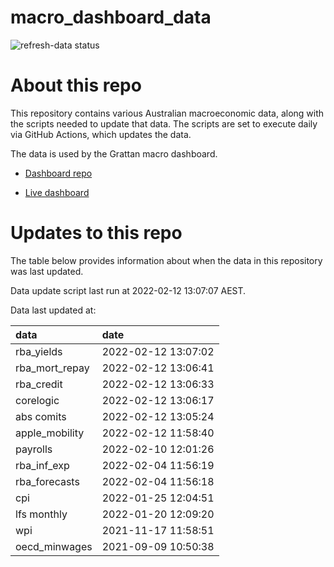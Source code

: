 
<!-- README.md is generated from README.Rmd. Please edit that file -->

# macro\_dashboard\_data

<!-- badges: start -->

![refresh-data
status](https://github.com/grattan/macro_dashboard_data/workflows/refresh-data/badge.svg)

<!-- badges: end -->

# About this repo

This repository contains various Australian macroeconomic data, along
with the scripts needed to update that data. The scripts are set to
execute daily via GitHub Actions, which updates the data.

The data is used by the Grattan macro dashboard.

  - [Dashboard repo](https://github.com/grattan/macrodashboard)

  - [Live dashboard](https://mattcowgill.shinyapps.io/macrodashboard/)

# Updates to this repo

The table below provides information about when the data in this
repository was last updated.

Data update script last run at 2022-02-12 13:07:07 AEST.

Data last updated at:

| data             | date                |
| :--------------- | :------------------ |
| rba\_yields      | 2022-02-12 13:07:02 |
| rba\_mort\_repay | 2022-02-12 13:06:41 |
| rba\_credit      | 2022-02-12 13:06:33 |
| corelogic        | 2022-02-12 13:06:17 |
| abs comits       | 2022-02-12 13:05:24 |
| apple\_mobility  | 2022-02-12 11:58:40 |
| payrolls         | 2022-02-10 12:01:26 |
| rba\_inf\_exp    | 2022-02-04 11:56:19 |
| rba\_forecasts   | 2022-02-04 11:56:18 |
| cpi              | 2022-01-25 12:04:51 |
| lfs monthly      | 2022-01-20 12:09:20 |
| wpi              | 2021-11-17 11:58:51 |
| oecd\_minwages   | 2021-09-09 10:50:38 |
